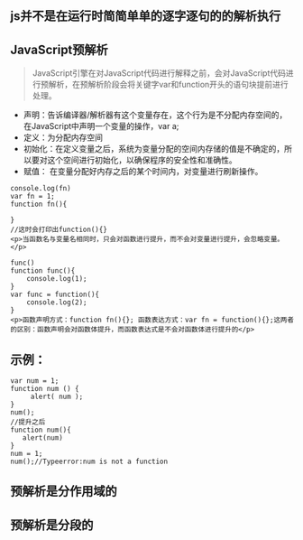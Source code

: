 ## js并不是在运行时简简单单的逐字逐句的的解析执行
## JavaScript预解析
> JavaScript引擎在对JavaScript代码进行解释之前，会对JavaScript代码进行预解析，在预解析阶段会将关键字var和function开头的语句块提前进行处理。
* 声明：告诉编译器/解析器有这个变量存在，这个行为是不分配内存空间的，在JavaScript中声明一个变量的操作，var a;
* 定义：为分配内存空间
* 初始化：在定义变量之后，系统为变量分配的空间内存储的值是不确定的，所以要对这个空间进行初始化，以确保程序的安全性和准确性。
* 赋值： 在变量分配好内存之后的某个时间内，对变量进行刷新操作。
```
console.log(fn)
var fn = 1;
function fn(){

}
//这时会打印出function(){}
<p>当函数名与变量名相同时，只会对函数进行提升，而不会对变量进行提升，会忽略变量。</p>
```

```
func()
function func(){
    console.log(1);
}
var func = function(){
    console.log(2);
}
<p>函数声明方式：function fn(){}; 函数表达方式：var fn = function(){};这两者的区别：函数声明会对函数体提升，而函数表达式是不会对函数体进行提升的</p>
```

## 示例：
```
var num = 1;
function num () {
     alert( num );
}
num();
//提升之后
function num(){
   alert(num)
}
num = 1;
num();//Typeerror:num is not a function
```

## 预解析是分作用域的
## 预解析是分段的